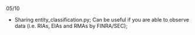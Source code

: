 

05/10

- Sharing entity_classification.py; Can be useful if you are able to observe data (i.e. RIAs, EIAs and RMAs by FINRA/SEC); 
